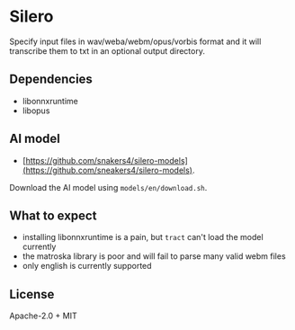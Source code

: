 # Silero

Specify input files in wav/weba/webm/opus/vorbis format and it will transcribe them to txt
in an optional output directory.

## Dependencies
- libonnxruntime
- libopus

## AI model
- [https://github.com/snakers4/silero-models](https://github.com/sneakers4/silero-models).

Download the AI model using `models/en/download.sh`.

## What to expect
- installing libonnxruntime is a pain, but `tract` can't load the model currently
- the matroska library is poor and will fail to parse many valid webm files
- only english is currently supported

## License
Apache-2.0 + MIT